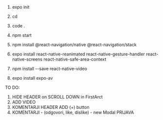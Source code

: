 1. expo init <name>
2. cd <name>
3. code .
4. npm start
5. npm install @react-navigation/native @react-navigation/stack
6. expo install react-native-reanimated react-native-gesture-handler react-native-screens react-native-safe-area-context 

7. npm install --save react-native-video
8. expo install expo-av




TO DO:
1. HIDE HEADER on SCROLL DOWN in FirstArct
2. ADD VIDEO
3. KOMENTARJI HEADER ADD (+) button
4. KOMENTARJI - (odgovori, like, dislike) - new Modal PRIJAVA
